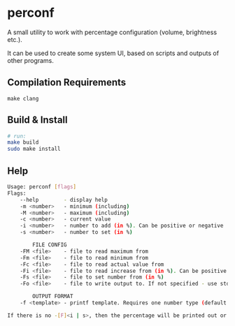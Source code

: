 # perconf

A small utility to work with percentage configuration (volume, brightness etc.).

It can be used to create some system UI, based on scripts and outputs of other programs.

## Compilation Requirements
```
make clang 
```

## Build & Install
```sh
# run:
make build
sudo make install
```

## Help
```sh
Usage: perconf [flags]
Flags:
    --help        - display help
    -m <number>   - minimum (including)
    -M <number>   - maximum (including)
    -c <number>   - current value
    -i <number>   - number to add (in %). Can be positive or negative
    -s <number>   - number to set (in %)

        FILE CONFIG
    -FM <file>    - file to read maximum from
    -Fm <file>    - file to read minimum from
    -Fc <file>    - file to read actual value from
    -Fi <file>    - file to read increase from (in %). Can be positive or negative
    -Fs <file>    - file to set number from (in %)
    -Fo <file>    - file to write output to. If not specified - use stdout

        OUTPUT FORMAT
    -f <template> - printf template. Requires one number type (default: "%.lf")

If there is no -[F]<i | s>, then the percentage will be printed out or written to -Fo.

```
